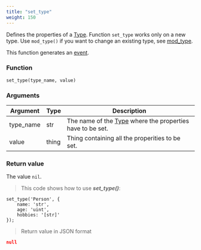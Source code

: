 ```yaml
---
title: "set_type"
weight: 150
---
```


Defines the properties of a [Type](../../data-types/type). Function `set_type` works only on a new type. Use `mod_type()` if you want to change an existing type, see [mod_type](../mod_type).

This function generates an [event](../../events).

### Function

`set_type(type_name, value)`

### Arguments

Argument | Type | Description
-------- | ---- | -----------
type_name | str | The name of the [Type](../../data-types/type) where the properties have to be set.
value | thing | Thing containing all the properities to be set.

### Return value

The value `nil`.

> This code shows how to use ***set_type()***:

```thingsdb,json_response
set_type('Person', {
    name: 'str',
    age: 'uint',
    hobbies: '[str]'
});
```

> Return value in JSON format

```json
null
```
